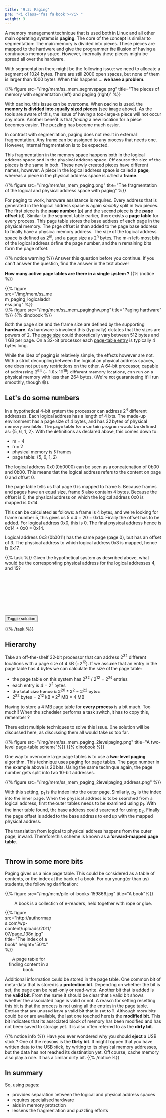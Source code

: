 ```yaml
---
title: '9.3: Paging'
pre: "<i class='fas fa-book'></i> "
weight: 3
---
```


A memory management technique that is used both in Linux and all other main operating systems is **paging**. The core of the concept is similar to segmentation: The main memory is divided into pieces. These pieces are mapped to the hardware and give the programmer the illusion of having a continuous memory space. However, internally these pieces might be spread all over the hardware.

With segmentation there might be the following issue: we need to allocate a segment of 1024 bytes. There are still 2000 open spaces, but none of them is larger than 1000 bytes. When this happens ... **we have a problem**. 

{{% figure src="/img/mem/ss_mem_segmvspage.png" title="The pieces of memory with segmentation (left) and paging (right)" %}}

With paging, this issue can be overcome. When paging is used, the **memory is divided into equally sized pieces** (see image above). As the tools are aware of this, the issue of having a too-large-a piece will not occur any more. Another benefit is that *finding* a new location for a piece becomes easier. The puzzling has become much easier.

In contrast with segmentation, paging does not result in external fragmentation. Any frame can be assigned to any process that needs one. However, internal fragmentation is to be expected.


This fragmentation in the memory space happens both in the logical address space and in the physical address space. Off course the size of the pieces is the same in both. These newly created pieces have different names, however. A piece in the logical address space is called a **page**, whereas a piece in the physical address space is called a **frame**.

{{% figure src="/img/mem/ss_mem_paging.png" title="The fragmentation of the logical and physical address space with paging" %}}



For paging to work, hardware assistance is required. Every address that is generated in the logical address space is again *secretly* split in two pieces. The first piece is the **page number** (p) and the second piece is the **page offset** (d). Similar to the segment table earlier, there exists a **page table** for every process. This page table stores the base address of each page in the physical memory. The page offset is than added to the page base address to finally have a physical memory address. The size of the logical address space is defined as 2<sup>m</sup>, and a page size as
2<sup>n</sup> bytes. The m-n left-most bits of the logical address define the page number, and the n remaining bits form the page offset.

{{% notice warning %}}
Answer this question before you continue. If you can't answer the question, find the answer in the text above!<br/><br/><b>How many active **page tables** are there in a single system ?</b>
{{% /notice %}}

<div class="multicolumn">
  <div style="width: 30%">
    {{% figure src="/img/mem/ss_mem_paging_logicaladdress.png" %}}
  </div>
  <div>
    {{% figure src="/img/mem/ss_mem_paginghw.png" title="Paging hardware" %}}
    {{% dinobook %}}
  </div>
</div>

Both the page size and the frame size are defined by the supporting **hardware**. As hardware is involved this (typically) dictates that the sizes are powers of 2. The <u>page size</u> could theoretically vary between 512 bytes and 1 GB per page. On a 32-bit processor each <u>page-table entry</u> is typically 4 bytes long.


While the idea of paging is relatively simple, the effects however are not. With a strict decoupling between the logical an physical address spaces, one does not put any restrictions on the other. A 64-bit processor, capable of addressing 2<sup>64</sup> (= 1.8 x 10<sup>19</sup>) different memory locations, can run on a physical memory with less than 264 bytes. (We're not guaranteeing it'll run smoothly, though :smile:).


## Let's do some numbers

In a hypothetical 4-bit system the processor can address 2<sup>4</sup> different addresses. Each logical address has a length of 4 bits. The made-up environment has a page size of 4 bytes, and has 32 bytes of physical memory available. The page table for a certain program would be defined as: {5, 6, 1, 2}. With the definitions as declared above, this comes down to:

* m = 4
* n = 2
* physical memory is 8 frames
* page table: {5, 6, 1, 2}

The logical address 0x0 (0b0000) can be seen as a concatenation of 0b00 and 0b00. This means that the logical address refers to the content on page 0 and offset 0.

The page table tells us that page 0 is mapped to frame 5. Because frames and pages have an equal size, frame 5 also contains 4 bytes. Because the offset is 0, the physical address on which the logical address 0x0 is mapped is 0x14.

This can be calculated as follows: a frame is 4 bytes, and we're looking for frame number 5, this gives us 5 x 4 = 20 = 0x14. Finally the offset has to be added. For logical address 0x0, this is 0. The final physical address hence is 0x14 + 0x0 = 0x14.

Logical address 0x3 (0b0011) has the same page (page 0), but has an offset of 3. The physical address to which logical address 0x3 is mapped, hence is 0x17. 


{{% task %}}
Given the hypothetical system as described above, what would be the corresponding physical address for the logical addresses 4, and 15?
<br/>
<br/>
<div class="solution" id="div_q941" style="visibility: hidden">
  <b>Answer:</b><br/>
  <p>
    Logical address 4 (page 1, offset 0) maps to physical address 23 [= (<b>6</b> × 4) + 0] = 0x18
    <br/>    
    Logical address 15 (page 3, offset 3) maps to physical address 11 [= (<b>2</b> × 4) + 3] = 0x0B
  </p>
</div>

<input value="Toggle solution" type="button" style="margin: 0 auto;" onclick="toggleAnswer('q941', 1)" />

{{% /task %}}



## Hierarchy

Take an off-the-shelf 32-bit processor that can address 2<sup>32</sup> different locations with a page size of 4 kB (=2<sup>12</sup>). If we assume that an entry in the page table has 4 bytes we can calculate the size of the page table: 

* the page table on this system has 2<sup>32</sup> / 2<sup>12</sup> = 2<sup>20</sup> entries
* each entry is 4 = 2<sup>2</sup> bytes
* the total size hence is 2<sup>20</sup> * 2<sup>2</sup> = 2<sup>22</sup> bytes
* 2<sup>22</sup> bytes = 2<sup>12</sup> kB = 2<sup>2</sup> MB = 4 MB

Having to store a 4 MB page table for **every process** is a bit much. Too much!! When the scheduler performs a task switch, it has to copy this, remember ?

There exist multiple techniques to solve this issue. One solution will be discussed here, as discussing them all would take us too far. 


<div class="multicolumn">
  <div class="column">
    {{% figure src="/img/mem/ss_mem_paging_2levelpaging.png" title="A two-level page-table scheme"%}}
    {{% dinobook %}}
  </div>
  <div class="column">
    <p>One way to overcome large page tables is to use a <b>two-level paging</b> algorithm. This technique uses paging for page tables. The page number in the example above is 20 bits. Using the same technique again, the page number gets split into two 10-bit addresses.</p>
    {{% figure src="/img/mem/ss_mem_paging_2levelpaging_address.png" %}}
    <p>With this setting, p<sub>1</sub> is the index into the outer page. Similarly, p<sub>2</sub> is the index into the inner page. When the physical address is to be searched from a logical address, first the outer tables needs to be examined using p<sub>1</sub>. With the inner table found, the base address could searched for using p<sub>2</sub>. Finally the page offset is added to the base address to end up with the mapped physical address.</p>
    <p>The translation from logical to physical address happens from the outer page, inward. Therefore this scheme is known as <b>a forward-mapped page table</b>.</p>
  </div>
</div>

## Throw in some more bits
Paging gives us a nice page table. This could be considered as a table of contents, or the index at the back of a book. For our young(er than us) students, the following clarification:

<div class="multicolumn">
  <div>
    {{% figure src="/img/mem/pile-of-books-159866.jpg" title="A book"%}}
    <p style="text-align: center">A book is a collection of e-readers, held together with rope or glue.</p>
  </div>
  <div style="width: 30%">
    {{% figure src="http://authormaps.com/wp-content/uploads/2011/07/page_138n.jpg" title="The index of a book" height="50%" %}}
    <p style="text-align: center">A page table for finding content in a book.</p>
  </div>
</div>

Additional information could be stored in the page table. One common bit of meta-data that is stored is a **protection bit**. Depending on whether the bit is set, the page can be read-only or read-write. Another bit that is added is the **valid bit**. From the name it should be clear that a valid bit shows whether the associated page is valid or not. A reason for setting resetting this bit is that the process is not using all the entries in the page table. Entries that are unused have a valid bit that is set to 0. Although more bits could be or are available, the last one touched here is the **modified bit**. This bit indicates that its associated block of memory has been modified and has not been saved to storage yet. It is also often referred to as the **dirty bit**.

{{% notice info %}}
Have you ever wondered why you should **eject** a USB stick ? One of the reasons is the **Dirty bit**. It might happen that you have written data to the USB stick, by writing to its physical memory addresses, but the data has not reached its destination yet. Off course, cache memory also play a role. It has a similar dirty bit.
{{% /notice %}}

## In summary

So, using pages:

* provides separation between the logical and physical address spaces
* requires specialised hardware
* aids in memory protection
* lessens the fragmentation and puzzling efforts